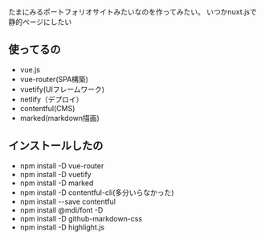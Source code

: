 たまにみるポートフォリオサイトみたいなのを作ってみたい。
いつかnuxt.jsで静的ページにしたい


## 使ってるの
- vue.js
- vue-router(SPA構築)
- vuetify(UIフレームワーク)
- netlify（デプロイ）
- contentful(CMS)
-  marked(markdown描画)


## インストールしたの

- npm install -D vue-router
- npm install -D vuetify
- npm install -D marked
- npm install -D contentful-cli(多分いらなかった)
- npm install --save contentful
- npm install @mdi/font -D
- npm install -D github-markdown-css
- npm install -D highlight.js